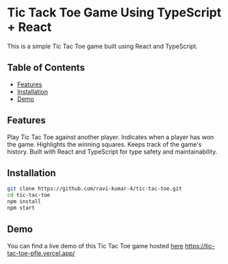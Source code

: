 # Tic Tack Toe Game Using TypeScript + React
This is a simple Tic Tac Toe game built using React and TypeScript.

## Table of Contents

- [Features](#features)
- [Installation](#installation)
- [Demo](#demo)

## Features
Play Tic Tac Toe against another player.
Indicates when a player has won the game.
Highlights the winning squares.
Keeps track of the game's history.
Built with React and TypeScript for type safety and maintainability.

## Installation
```bash 
git clone https://github.com/ravi-kumar-4/tic-tac-toe.git
cd tic-tac-toe
npm install
npm start
```

## Demo
You can find a live demo of this Tic Tac Toe game hosted [here]("https://tic-tac-toe-pfle.vercel.app/")
https://tic-tac-toe-pfle.vercel.app/
